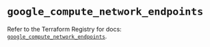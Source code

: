 # `google_compute_network_endpoints`

Refer to the Terraform Registry for docs: [`google_compute_network_endpoints`](https://registry.terraform.io/providers/hashicorp/google/5.27.0/docs/resources/compute_network_endpoints).
